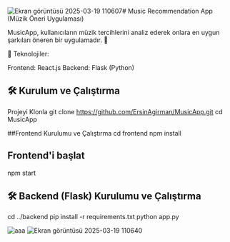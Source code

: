 ![Ekran görüntüsü 2025-03-19 110607](https://github.com/user-attachments/assets/68d8b820-29da-46bf-8441-63ffd3bfe4c1)# Music Recommendation App (Müzik Öneri Uygulaması)

MusicApp, kullanıcıların müzik tercihlerini analiz ederek onlara en uygun şarkıları öneren bir uygulamadır. 🎵

🚀 Teknolojiler:

Frontend: React.js
Backend: Flask (Python)

## 🛠 Kurulum ve Çalıştırma
Projeyi Klonla
git clone https://github.com/ErsinAgirman/MusicApp.git
cd MusicApp

##Frontend Kurulumu ve Çalıştırma
cd frontend
npm install

## Frontend'i başlat

npm start

## 🛠 Backend (Flask) Kurulumu ve Çalıştırma
cd ../backend
pip install -r requirements.txt
python app.py


![aaa](https://github.com/user-attachments/assets/4e8a7e55-a545-4185-9ef1-948b80d1ab2d)
![Ekran görüntüsü 2025-03-19 110640](https://github.com/user-attachments/assets/19096f57-69e3-4631-861f-17db2913b984)

